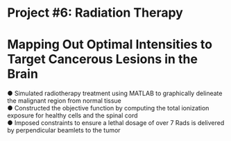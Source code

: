 # Project #6: Radiation Therapy
# Mapping Out Optimal Intensities to Target Cancerous Lesions in the Brain

● Simulated radiotherapy treatment using MATLAB to graphically delineate the malignant region from normal tissue              
● Constructed the objective function by computing the total ionization exposure for healthy cells and the spinal cord            
● Imposed constraints to ensure a lethal dosage of over 7 Rads is delivered by perpendicular beamlets to the tumor                     
